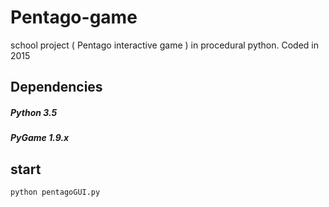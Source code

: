 # Pentago-game

school project ( Pentago interactive game ) in procedural python.
Coded in 2015

## Dependencies

##### Python 3.5
##### PyGame 1.9.x

## start

```bash
python pentagoGUI.py
```
